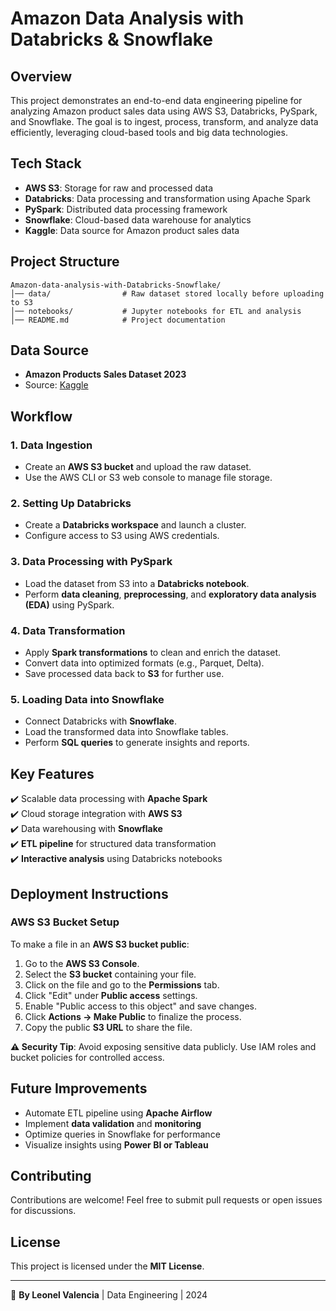 # Amazon Data Analysis with Databricks & Snowflake

## Overview
This project demonstrates an end-to-end data engineering pipeline for analyzing Amazon product sales data using AWS S3, Databricks, PySpark, and Snowflake. The goal is to ingest, process, transform, and analyze data efficiently, leveraging cloud-based tools and big data technologies.

## Tech Stack
- **AWS S3**: Storage for raw and processed data
- **Databricks**: Data processing and transformation using Apache Spark
- **PySpark**: Distributed data processing framework
- **Snowflake**: Cloud-based data warehouse for analytics
- **Kaggle**: Data source for Amazon product sales data

## Project Structure
```
Amazon-data-analysis-with-Databricks-Snowflake/
│── data/                # Raw dataset stored locally before uploading to S3
│── notebooks/           # Jupyter notebooks for ETL and analysis
│── README.md            # Project documentation
```

## Data Source
- **Amazon Products Sales Dataset 2023**
- Source: [Kaggle](https://www.kaggle.com/datasets/lokeshparab/amazon-products-dataset)

## Workflow

### 1. Data Ingestion
- Create an **AWS S3 bucket** and upload the raw dataset.
- Use the AWS CLI or S3 web console to manage file storage.

### 2. Setting Up Databricks
- Create a **Databricks workspace** and launch a cluster.
- Configure access to S3 using AWS credentials.

### 3. Data Processing with PySpark
- Load the dataset from S3 into a **Databricks notebook**.
- Perform **data cleaning**, **preprocessing**, and **exploratory data analysis (EDA)** using PySpark.

### 4. Data Transformation
- Apply **Spark transformations** to clean and enrich the dataset.
- Convert data into optimized formats (e.g., Parquet, Delta).
- Save processed data back to **S3** for further use.

### 5. Loading Data into Snowflake
- Connect Databricks with **Snowflake**.
- Load the transformed data into Snowflake tables.
- Perform **SQL queries** to generate insights and reports.

## Key Features
✔️ Scalable data processing with **Apache Spark**  
✔️ Cloud storage integration with **AWS S3**  
✔️ Data warehousing with **Snowflake**  
✔️ **ETL pipeline** for structured data transformation  
✔️ **Interactive analysis** using Databricks notebooks  

## Deployment Instructions
### AWS S3 Bucket Setup
To make a file in an **AWS S3 bucket public**:
1. Go to the **AWS S3 Console**.
2. Select the **S3 bucket** containing your file.
3. Click on the file and go to the **Permissions** tab.
4. Click "Edit" under **Public access** settings.
5. Enable "Public access to this object" and save changes.
6. Click **Actions → Make Public** to finalize the process.
7. Copy the public **S3 URL** to share the file.

**⚠️ Security Tip**: Avoid exposing sensitive data publicly. Use IAM roles and bucket policies for controlled access.

## Future Improvements
- Automate ETL pipeline using **Apache Airflow**
- Implement **data validation** and **monitoring**
- Optimize queries in Snowflake for performance
- Visualize insights using **Power BI or Tableau**

## Contributing
Contributions are welcome! Feel free to submit pull requests or open issues for discussions.

## License
This project is licensed under the **MIT License**.

---
🚀 **By Leonel Valencia** | Data Engineering | 2024